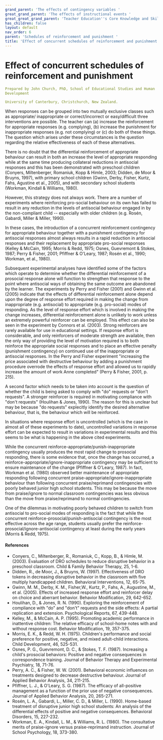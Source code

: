```yaml
---
grand_parent: 'The effects of contingency variables '
great_grand_parent: 'The effects of instructional events '
great_great_grand_parent: 'Teacher Education''s Core Knowledge and Skills.'
has_children: false
layout: default
nav_order: 6
parent: 'Schedules of reinforcement and punishment '
title: 'Effect of concurrent schedules of reinforcement and punishment '
---
```

# Effect of concurrent schedules of reinforcement and punishment


```yaml
Prepared by John Church, PhD, School of Educational Studies and Human
Development

University of Canterbury, Christchurch, New Zealand.
```


When responses can be grouped into two mutually exclusive classes such
as appropriate/ inappropriate or correct/incorrect or easy/difficult
three interventions are possible. The teacher can (a) increase the
reinforcement for appropriate responses (e.g. complying), (b) increase
the punishment for inappropriate responses (e.g. not complying) or (c)
do both of these things. The question which arises under these
circumstances is the question regarding the relative effectiveness of
each of these alternatives.

There is no doubt that the differential reinforcement of appropriate
behaviour can result in both an increase the level of appropriate
responding while at the same time producing collateral reductions in
antisocial responses and this has been demonstrated with preschool
children (Conyers, Miltenberger, Romaniuk, Kopp & Himle, 2003; Didden,
de Moor & Bruyns, 1997), with primary school children (Gwinn, Derby,
Fisher, Kurtz, Fahs, Agustine et al., 2005), and with secondary school
students (Workman, Kindall & Williams, 1980).

However, this strategy does not always work. There are a number of
experiments where reinforcing pro-social behaviour on its own has failed
to result in any reduction in the levels of antisocial behaviour engaged
in by the non-compliant child -- especially with older children (e.g.
Rosén, Gabardi, Miller & Miller, 1990).

In these cases, the introduction of a concurrent reinforcement
contingency for appropriate behaviour together with a punishment
contingency for antisocial responses almost always results in a rapid
reduction in antisocial responses and their replacement by appropriate
pro-social responses (Kelley & McCain, 1995; Morris & Redd, 1975; Osnes,
Guevremont & Stokes, 1987; Perry & Fisher, 2001; Pfiffner & O'Leary,
1987; Rosén et al., 1990; Workman, et al., 1980).

Subsequent experimental analyses have identified some of the factors
which operate to determine whether the differential reinforcement of a
prosocial response alone will function to strengthen that response to
the point where antisocial ways of obtaining the same outcome are
abandoned by the learner. The experiments by Perry and Fisher (2001) and
Gwinn et al. (2005) indicate that the effects of differential
reinforcement alone depend upon the degree of response effort required
in making the change from inappropriate (e.g. antisocial) to appropriate
(e.g. pro-social) modes of responding. As the level of response effort
which is involved in making the change increases, differential
reinforcement alone is unlikely to work unless an extremely powerful
reinforcer can be employed. This effect can also be seen in the
experiment by Connors et al. (2003). Strong reinforcers are rarely
available for use in educational settings. If response effort is
considerable, and only reinforcers of moderate strength are available,
then the only way of providing the level of motivation required is to
both reinforce the appropriate social responses and to place an
effective penalty (punishment contingency) on continued use of the
inappropriate or antisocial responses. In the Perry and Fisher
experiment "increasing the price associated with destructive behaviour
by adding a punishment procedure overrode the effects of response effort
and allowed us to rapidly increase the amount of work Anne completed"
(Perry & Fisher, 2001, p. 215).

A second factor which needs to be taken into account is the question of
whether the child is being asked to comply with "do" requests or "don't
requests". A stronger reinforcer is required in motivating compliance
with "don't requests" (Houlihan & Jones, 1990). The reason for this is
unclear but may be because "do requests" explecitly identify the desired
alternative behaviour, that is, the behaviour which will be reinforced.

In situations where response effort is uncontrolled (which is the case
in almost all of these experiments to date), uncontrolled variations in
response effort can be expected to result in variations in experimental
results and this seems to be what is happening in the above cited
experiments.

While the concurrent reinforce-appropriate/punish-inappropriate
contingency usually produces the most rapid change to prosocial
responding, there is some evidence that, once the change has occurred, a
reinforce-appropriate/ignore-inappropriate contingency may be sufficient
to ensure maintenance of the change (Pfiffner & O'Leary, 1987). In fact,
Workman et al. (1980) observed better maintenance of appropriate
responding following concurrent praise-appropriate/ignore-inappropriate
behaviour than following concurrent praise/reprimand contingencies with
poorly behaved junior high school students. This may be because the move
from praise/ignore to normal classroom contingencies was less obvious
than the move from praise/reprimand to normal contingencies.

One of the dilemmas in motivating poorly behaved children to switch from
antisocial to pro-social modes of responding is the fact that while the
concurrent reinforce-prosocial/punish-antisocial contingency is the most
effective across the age range, students usually prefer the
reinforce-prosocial/ignore-antisocial contingency at least during the
early years (Morris & Redd, 1975).


#### References

-   Conyers, C., Miltenberger, R., Romaniuk, C., Kopp, B., & Himle, M.
    (2003). Evaluation of DRO schedules to reduce disruptive behavior in
    a preschool classroom. Child & Family Behavior Therapy, 25, 1-6.
-   Didden, R., de Moor, J., & Bruyns, W. (1997). Effectiveness of DRO
    tokens in decreasing disruptive behavior in the classroom with five
    multiply handicapped children. Behavioral Interventions, 12, 65-75.
-   Gwinn, M. M., Derby, K. M., Fisher,W., Kurtz, P., Fahs, A.,
    Augustine, M., et al. (2005). Effects of increased response effort
    and reinforcer delay on choice and aberrant behavior. Behavior
    Modification, 29, 642-652.
-   Houlihan, D., & Jones, R. N. (1990). Exploring the reinforcement of
    compliance with \"do\" and \"don\'t\" requests and the side effects:
    A partial replication and extension. Psychological Reports, 67,
    439-448.
-   Kelley, M., & McCain, A. P. (1995). Promoting academic performance
    in inattentive children: The relative efficacy of school-home notes
    with and without response cost. Behavior Modification, 19, 357-375.
-   Morris, E. K., & Redd, W. H. (1975). Children\'s performance and
    social preference for positive, negative, and mixed adult-child
    interactions. Child Development, 46, 525-531.
-   Osnes, P. G., Guevremont, D. C., & Stokes, T. F. (1987). Increasing
    a child\'s prosocial behaviors: Positive and negative consequences
    in correspondence training. Journal of Behavior Therapy and
    Experimental Psychiatry, 18, 71-76.
-   Perry, A. C., & Fisher, W. W. (2001). Behavioral economic influences
    on treatments designed to decrease destructive behaviour. Journal of
    Applied Behavior Analysis, 34, 211-215.
-   Pfiffner, L. J., & O\'Leary, S. G. (1987). The efficacy of
    all-positive management as a function of the prior use of negative
    consequences. Journal of Applied Behavior Analysis, 20, 265-271.
-   Rosén, L. A., Gabardi, L., Miller, C. D., & Miller, L. (1990).
    Home-based treatment of disruptive junior high school students: An
    analysis of the differential effects of positive and negative
    consequences. Behavioral Disorders, 15, 227-232.
-   Workman, E. A., Kindall, L. M., & Williams, R. L. (1980). The
    consultative merits of praise-ignore versus praise-reprimand
    instruction. Journal of School Psychology, 18, 373-380.
